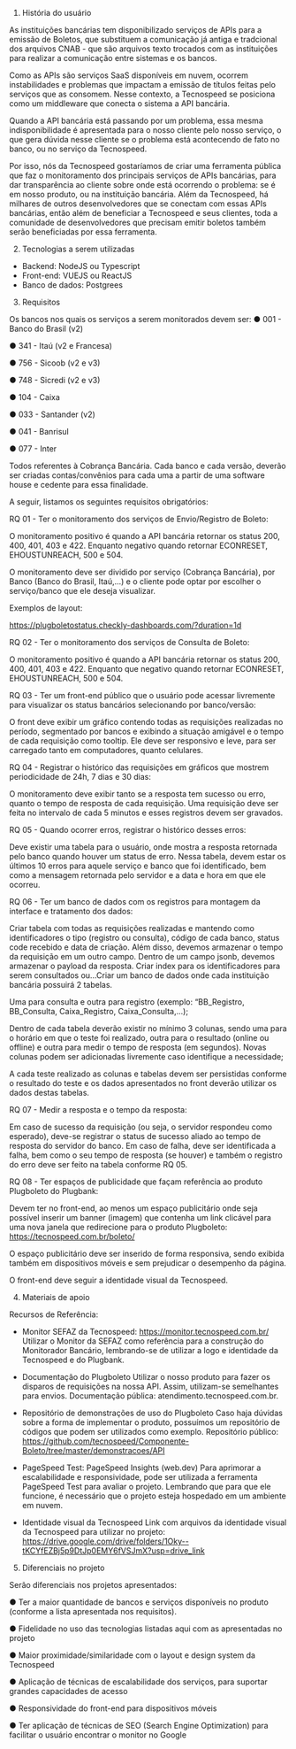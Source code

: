 1. História do usuário

As instituições bancárias tem disponibilizado serviços de APIs para a emissão de
Boletos, que substituem a comunicação já antiga e tradcional dos arquivos CNAB - que são
arquivos texto trocados com as instituições para realizar a comunicação entre sistemas e os
bancos.

Como as APIs são serviços SaaS disponíveis em nuvem, ocorrem instabilidades e
problemas que impactam a emissão de títulos feitas pelo serviços que as consomem. Nesse
contexto, a Tecnospeed se posiciona como um middleware que conecta o sistema a API
bancária.

Quando a API bancária está passando por um problema, essa mesma
indisponibilidade é apresentada para o nosso cliente pelo nosso serviço, o que gera dúvida
nesse cliente se o problema está acontecendo de fato no banco, ou no serviço da
Tecnospeed.

Por isso, nós da Tecnospeed gostaríamos de criar uma ferramenta pública que faz o
monitoramento dos principais serviços de APIs bancárias, para dar transparência ao cliente
sobre onde está ocorrendo o problema: se é em nosso produto, ou na instituição bancária.
Além da Tecnospeed, há milhares de outros desenvolvedores que se conectam com
essas APIs bancárias, então além de beneficiar a Tecnospeed e seus clientes, toda a
comunidade de desenvolvedores que precisam emitir boletos também serão beneficiadas
por essa ferramenta.





2. Tecnologias a serem utilizadas

- Backend: NodeJS ou Typescript
- Front-end: VUEJS ou ReactJS
- Banco de dados: Postgrees





3. Requisitos

Os bancos nos quais os serviços a serem monitorados devem ser:
● 001 - Banco do Brasil (v2)

● 341 - Itaú (v2 e Francesa)

● 756 - Sicoob (v2 e v3)

● 748 - Sicredi (v2 e v3)

● 104 - Caixa

● 033 - Santander (v2)

● 041 - Banrisul

● 077 - Inter


Todos referentes à Cobrança Bancária. Cada banco e cada versão, deverão ser criadas
contas/convênios para cada uma a partir de uma software house e cedente para essa
finalidade.

A seguir, listamos os seguintes requisitos obrigatórios:


RQ 01 - Ter o monitoramento dos serviços de Envio/Registro de Boleto:

O monitoramento positivo é quando a API bancária retornar os status 200, 400,
401, 403 e 422. Enquanto negativo quando retornar ECONRESET, EHOUSTUNREACH,
500 e 504.

O monitoramento deve ser dividido por serviço (Cobrança Bancária), por Banco
(Banco do Brasil, Itaú,...) e o cliente pode optar por escolher o serviço/banco que ele deseja
visualizar.

Exemplos de layout:

https://plugboletostatus.checkly-dashboards.com/?duration=1d


RQ 02 - Ter o monitoramento dos serviços de Consulta de Boleto:

O monitoramento positivo é quando a API bancária retornar os status 200, 400,
401, 403 e 422. Enquanto que negativo quando retornar ECONRESET,
EHOUSTUNREACH, 500 e 504.


RQ 03 - Ter um front-end público que o usuário pode acessar livremente para visualizar os
status bancários selecionando por banco/versão:

O front deve exibir um gráfico contendo todas as requisições realizadas no período,
segmentado por bancos e exibindo a situação amigável e o tempo de cada requisição como
tooltip. Ele deve ser responsivo e leve, para ser carregado tanto em computadores, quanto
celulares.


RQ 04 - Registrar o histórico das requisições em gráficos que mostrem periodicidade de
24h, 7 dias e 30 dias:

O monitoramento deve exibir tanto se a resposta tem sucesso ou erro, quanto o
tempo de resposta de cada requisição. Uma requisição deve ser feita no intervalo de cada 5
minutos e esses registros devem ser gravados.


RQ 05 - Quando ocorrer erros, registrar o histórico desses erros:

Deve existir uma tabela para o usuário, onde mostra a resposta retornada pelo
banco quando houver um status de erro. Nessa tabela, devem estar os últimos 10 erros
para aquele serviço e banco que foi identificado, bem como a mensagem retornada pelo
servidor e a data e hora em que ele ocorreu.


RQ 06 - Ter um banco de dados com os registros para montagem da interface e tratamento
dos dados:

Criar tabela com todas as requisições realizadas e mantendo como identificadores o
tipo (registro ou consulta), código de cada banco, status code recebido e data de criação.
Além disso, devemos armazenar o tempo da requisição em um outro campo. Dentro de um
campo jsonb, devemos armazenar o payload da resposta. Criar index para os
identificadores para serem consultados ou…Criar um banco de dados onde cada instituição 
bancária possuirá 2 tabelas. 

Uma para consulta e outra para registro (exemplo: “BB_Registro, BB_Consulta, Caixa_Registro,
Caixa_Consulta,...);

Dentro de cada tabela deverão existir no mínimo 3 colunas, sendo uma para o
horário em que o teste foi realizado, outra para o resultado (online ou offline) e outra para
medir o tempo de resposta (em segundos). Novas colunas podem ser adicionadas
livremente caso identifique a necessidade;

A cada teste realizado as colunas e tabelas devem ser persistidas conforme o
resultado do teste e os dados apresentados no front deverão utilizar os dados destas
tabelas.


RQ 07 - Medir a resposta e o tempo da resposta:

Em caso de sucesso da requisição (ou seja, o servidor respondeu como esperado),
deve-se registrar o status de sucesso aliado ao tempo de resposta do servidor do banco.
Em caso de falha, deve ser identificada a falha, bem como o seu tempo de resposta (se
houver) e também o registro do erro deve ser feito na tabela conforme RQ 05.


RQ 08 - Ter espaços de publicidade que façam referência ao produto Plugboleto do
Plugbank:

Devem ter no front-end, ao menos um espaço publicitário onde seja possível inserir
um banner (imagem) que contenha um link clicável para uma nova janela que redirecione
para o produto Plugboleto: https://tecnospeed.com.br/boleto/

O espaço publicitário deve ser inserido de forma responsiva, sendo exibida também
em dispositivos móveis e sem prejudicar o desempenho da página.

O front-end deve seguir a identidade visual da Tecnospeed.





4. Materiais de apoio

Recursos de Referência:

- Monitor SEFAZ da Tecnospeed: https://monitor.tecnospeed.com.br/
Utilizar o Monitor da SEFAZ como referência para a construção do Monitorador Bancário,
lembrando-se de utilizar a logo e identidade da Tecnospeed e do Plugbank.

- Documentação do Plugboleto
Utilizar o nosso produto para fazer os disparos de requisições na nossa API. Assim,
utilizam-se semelhantes para envios. Documentação pública:
atendimento.tecnospeed.com.br.

- Repositório de demonstrações de uso do Plugboleto
Caso haja dúvidas sobre a forma de implementar o produto, possuímos um repositório de
códigos que podem ser utilizados como exemplo. Repositório público:
https://github.com/tecnospeed/Componente-Boleto/tree/master/demonstracoes/API

- PageSpeed Test: PageSpeed Insights (web.dev)
Para aprimorar a escalabilidade e responsividade, pode ser utilizada a ferramenta
PageSpeed Test para avaliar o projeto. Lembrando que para que ele funcione, é necessário
que o projeto esteja hospedado em um ambiente em nuvem.

- Identidade visual da Tecnospeed
Link com arquivos da identidade visual da Tecnospeed para utilizar no projeto:
https://drive.google.com/drive/folders/1Oky--tKCYfEZBj5p9DtJp0EMY6fVSJmX?usp=drive_link





5. Diferenciais no projeto

Serão diferenciais nos projetos apresentados:

● Ter a maior quantidade de bancos e serviços disponíveis no produto (conforme a
lista apresentada nos requisitos).

● Fidelidade no uso das tecnologias listadas aqui com as apresentadas no projeto

● Maior proximidade/similaridade com o layout e design system da Tecnospeed

● Aplicação de técnicas de escalabilidade dos serviços, para suportar grandes
capacidades de acesso

● Responsividade do front-end para dispositivos móveis

● Ter aplicação de técnicas de SEO (Search Engine Optimization) para facilitar o
usuário encontrar o monitor no Google
